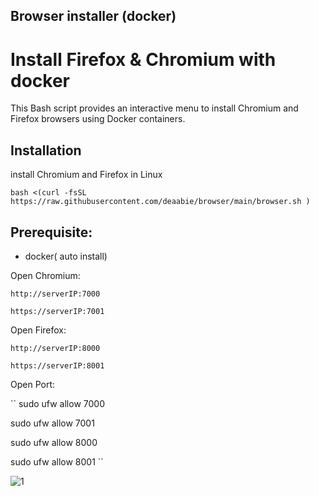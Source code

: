 ## Browser installer (docker)

# Install Firefox & Chromium with docker

This Bash script provides an interactive menu to install Chromium and Firefox browsers using Docker containers.

## Installation

install Chromium and Firefox in Linux

```
bash <(curl -fsSL https://raw.githubusercontent.com/deaabie/browser/main/browser.sh )
```
## Prerequisite: 
- docker( auto install)


Open Chromium:

``
http://serverIP:7000
``

``
https://serverIP:7001
``

Open Firefox:

``
http://serverIP:8000
``

``
https://serverIP:8001
``



Open Port:

``
sudo ufw allow 7000

sudo ufw allow 7001

sudo ufw allow 8000

sudo ufw allow 8001
``



![1](https://raw.githubusercontent.com/Ptechgithub/linux/main/media/1.jpg)
